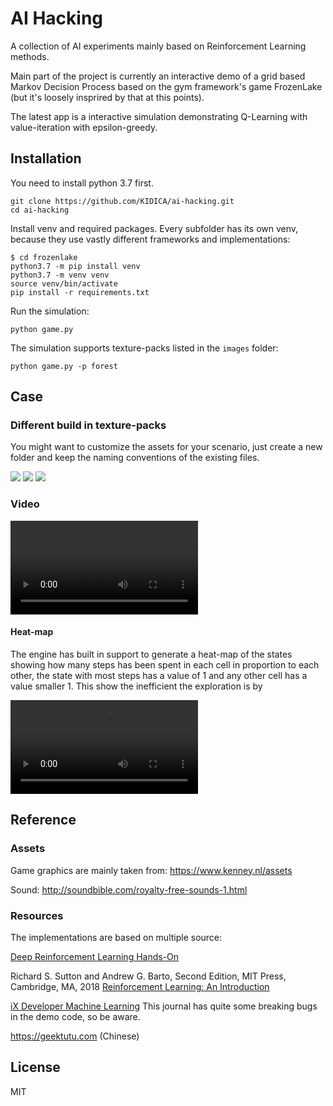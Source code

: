 # AI Hacking

A collection of AI experiments mainly based on Reinforcement Learning methods.

Main part of the project is currently an interactive demo of a grid based Markov Decision Process based on the gym framework's game FrozenLake (but it's loosely insprired by that at this points).

The latest app is a interactive simulation demonstrating Q-Learning with value-iteration with epsilon-greedy.

## Installation

You need to install python 3.7 first.

```
git clone https://github.com/KIDICA/ai-hacking.git
cd ai-hacking
```

Install venv and required packages. Every subfolder has its own venv, because they use vastly different frameworks and implementations:

```
$ cd frozenlake
python3.7 -m pip install venv
python3.7 -m venv venv
source venv/bin/activate
pip install -r requirements.txt
```

Run the simulation:

```
python game.py
```

The simulation supports texture-packs listed in the `images` folder:

```
python game.py -p forest
```

## Case

### Different build in texture-packs

You might want to customize the assets for your scenario, just create a new folder and keep the naming conventions of the existing files.

![](https://raw.githubusercontent.com/KIDICA/ai-hacking/master/doc/img/frozen_asphalt.png)
![](https://raw.githubusercontent.com/KIDICA/ai-hacking/master/doc/img/frozen_dirt.png)
![](https://raw.githubusercontent.com/KIDICA/ai-hacking/master/doc/img/frozen_forest.png)

### Video

![](https://raw.githubusercontent.com/KIDICA/ai-hacking/master/doc/video/frozen_asphalt.mp4)

#### Heat-map

The engine has built in support to generate a heat-map of the states showing how many steps has been spent in each cell in proportion to each other, the state with most steps has a value of 1 and any other cell has a value smaller 1.
This show the inefficient the exploration is by

![](https://raw.githubusercontent.com/KIDICA/ai-hacking/master/doc/video/q_learn_epis_50000_snap_2000_eps_0.9_gamma_0.95_alpha_0.8.mp4)

## Reference

### Assets

Game graphics are mainly taken from: https://www.kenney.nl/assets

Sound: http://soundbible.com/royalty-free-sounds-1.html

### Resources

The implementations are based on multiple source:

[Deep Reinforcement Learning Hands-On](https://www.packtpub.com/big-data-and-business-intelligence/deep-reinforcement-learning-hands)

Richard S. Sutton and Andrew G. Barto, Second Edition, MIT Press, Cambridge, MA, 2018
[Reinforcement Learning: An Introduction](http://incompleteideas.net/book/RLbook2018.pdf)

[iX Developer Machine Learning](https://shop.heise.de/katalog/ix-developer-machine-learning)
This journal has quite some breaking bugs in the demo code, so be aware.

https://geektutu.com (Chinese)

## License

MIT